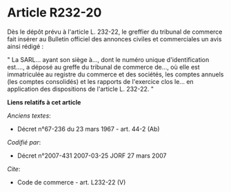 # Article R232-20

Dès le dépôt prévu à l'article L. 232-22, le greffier du tribunal de commerce fait insérer au Bulletin officiel des annonces
civiles et commerciales un avis ainsi rédigé : 

" La SARL... ayant son siège à..., dont le numéro unique d'identification est...., a déposé au greffe du tribunal de commerce
de..., où elle est immatriculée au registre du commerce et des sociétés, les comptes annuels (les comptes consolidés) et les
rapports de l'exercice clos le... en application des dispositions de l'article L. 232-22. "

**Liens relatifs à cet article**

_Anciens textes_:

  - Décret n°67-236 du 23 mars 1967 - art. 44-2 (Ab)

_Codifié par_:

  - Décret n°2007-431 2007-03-25 JORF 27 mars 2007

_Cite_:

  - Code de commerce - art. L232-22 (V)
